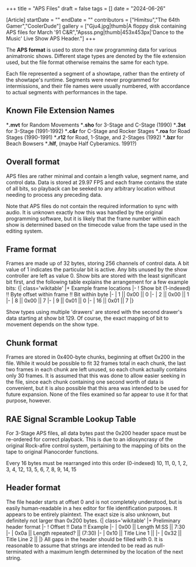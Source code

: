 +++
title = "APS Files"
draft = false
tags = []
date = "2024-06-26"

[Article]
startDate = ""
endDate = ""
contributors = ["Himitsu","The 64th Gamer","CoolerDude"]
gallery = ["Gju4.jpg|thumb|A floppy disk containing APS files for March '91 C&R","Apsss.png|thumb|453x453px|'Dance to the Music' Live Show APS Header."]
+++

The <b>APS format</b> is used to store the raw programming data for various animatronic shows. Different stage types are denoted by the file extension used, but the file format otherwise remains the same for each type.

Each file represented a segment of a showtape, rather than the entirety of the showtape's runtime. Segments were never programmed for intermissions, and their file names were usually numbered, with accordance to actual segments with performances in the tape.

<h2> Known File Extension Names </h2>
*<b>.mvt</b> for Random Movements
*<b>.sho</b> for 3-Stage and C-Stage (1990)
*<b>.3st</b> for 3-Stage (1991-1992)
*<b>.c&r</b> for C-Stage and Rocker Stages
*<b>.roa</b> for Road Stages (1990-1991)
*<b>.r12</b> for Road, 1-Stage, and 2-Stages (1992)
*<b>.bzr</b> for Beach Bowsers
*<b>.hlf</b>, (maybe Half Cyberamics. 1991?)
<h2> Overall format </h2>
APS files are rather minimal and contain a length value, segment name, and control data. Data is stored at 29.97 FPS and each frame contains the state of all bits, so playback can be seeked to any arbitrary location without needing to process any preceding data.

Note that APS files do not contain the required information to sync with audio. It is unknown exactly how this was handled by the original programming software, but it is likely that the frame number within each show is determined based on the timecode value from the tape used in the editing system.

<h2> Frame format </h2>
Frames are made up of 32 bytes, storing 256 channels of control data. A bit value of 1 indicates the particular bit is active. Any bits unused by the show controller are left as value 0. Show bits are stored with the least significant bit first, and the following table explains the arrangement for a few example bits:
{| class='wikitable'
|+ Example frame locations
|-
! Show bit (1-indexed) !! Byte offset within frame !! Bit within byte
|-
| 1 || 0x00 || 0
|-
| 2 || 0x00 || 1
|-
| 8 || 0x00 || 7
|-
| 9 || 0x01 || 0
|-
| 16 || 0x01 || 7
|}

Show types using multiple 'drawers' are stored with the second drawer's data starting at show bit 129. Of course, the exact mapping of bit to movement depends on the show type.

<h2> Chunk format </h2>
Frames are stored in 0x400-byte chunks, beginning at offset 0x200 in the file. While it would be possible to fit 32 frames total in each chunk, the last two frames in each chunk are left unused, so each chunk actually contains only 30 frames. It is assumed that this was done to allow easier seeking in the file, since each chunk containing one second worth of data is convenient, but it is also possible that this area was intended to be used for future expansion. None of the files examined so far appear to use it for that purpose, however.

<h2> RAE Signal Scramble Lookup Table </h2>
For 3-Stage APS files, all data bytes past the 0x200 header space must be re-ordered for correct playback. This is due to an idiosyncrasy of the original Rock-afire control system, pertaining to the mapping of bits on the tape to original Pianocorder functions.

Every 16 bytes must be rearranged into this order (0-indexed)
 10, 11, 0, 1, 2, 3, 4, 12, 13, 5, 6, 7, 8, 9, 14, 15

<h2> Header format </h2>

The file header starts at offset 0 and is not completely understood, but is easily human-readable in a hex editor for file identification purposes. It appears to be entirely plaintext. The exact size is also unknown, but definitely not larger than 0x200 bytes.
{| class='wikitable'
|+ Preliminary header format
|-
! Offset !! Data !! Example
|-
| 0x00 || Length M:SS || 7:30
|-
| 0x0a || Length repeated? || (7:30)
|-
| 0x10 || Title Line 1 || 
|-
| 0x32 || Title Line 2 || 
|}
All gaps in the header should be filled with 0. It is reasonable to assume that strings are intended to be read as null-terminated with a maximum length determined by the location of the next string.